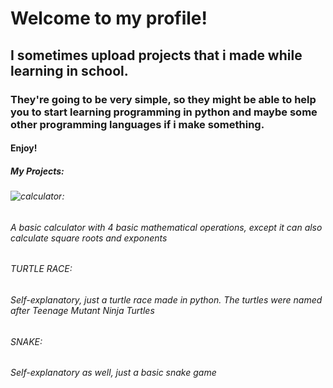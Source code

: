 # Welcome to my profile!
## I sometimes upload projects that i made while learning in school.
### They're going to be very simple, so they might be able to help you to start learning programming in python and maybe some other programming languages if i make something.
#### Enjoy!
##### My Projects:
###### ![calculator](https://github.com/f2ddle/screenshots/blob/main/d.png ):
###### A basic calculator with 4 basic mathematical operations, except it can also calculate square roots and exponents
###### TURTLE RACE:
###### Self-explanatory, just a turtle race made in python. The turtles were named after Teenage Mutant Ninja Turtles
###### SNAKE:
###### Self-explanatory as well, just a basic snake game
